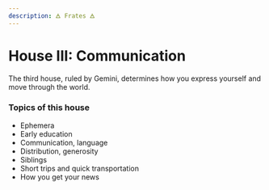 ```yaml
---
description: 🜁 Frates 🜁
---
```


# House III: Communication

The third house, ruled by Gemini, determines how you express yourself and move through the world.



### Topics of this house

* Ephemera
* Early education
* Communication, language
* Distribution, generosity
* Siblings
* Short trips and quick transportation
* How you get your news



